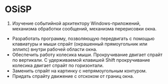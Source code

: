 # OSiSP
1. Изучение событийной архитектору Windows-приложений, механизма обработки сообщений, механизма перерисовки окна.

- Разработать программу, позволяющую передвигать с помощью клавиатуры и мыши спрайт (окрашенный прямоугольник или эллипс) внутри рабочей области окна.
- Обеспечить работу колесика мыши. Прокручивание двигает спрайт по вертикали. С удерживаемой клавишей Shift прокручивание колесика двигает спрайт по горизонтали.
- Заменить спрайт на картинку с непрямоугольным контуром.
- Придать спрайту движение с отскоком от границ окна.
